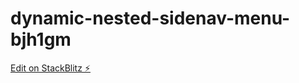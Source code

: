 # dynamic-nested-sidenav-menu-bjh1gm

[Edit on StackBlitz ⚡️](https://stackblitz.com/edit/dynamic-nested-sidenav-menu-bjh1gm)